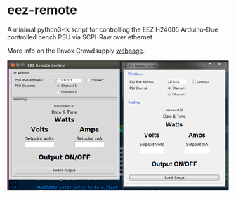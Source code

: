 # eez-remote
A minimal python3-tk script for controlling the EEZ H24005 Arduino-Due controlled bench PSU via SCPI-Raw over ethernet

More info on the Envox Crowdsupply [webpage](https://www.crowdsupply.com/envox/eez-h24005).


<p align="center">
  <img src="./eez-remote.png" alt="[Screenshot here]" width="700"/>
</p>
